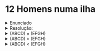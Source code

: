 # 12 Homens numa ilha

<details>
<summary open>Enunciado</summary>

Uma ilha tem 12 homens.

Todos têm o mesmo peso, exceto 1, que é ligeiramente mais leve ou pesado que os demais.

Nessa ilha não há nenhuma balança, mas há uma gangorra.

Como descobrir quem tem o peso diferente usando a gangorra apenas 3 vezes?
</details>

<details>
<summary>Resolução: </summary>

Vamos supor que os 12 homens se chamam: A, B, C, D, E, F, G, H, I, J, K, L.

A primeira pesagem é (ABCD) com (EFGH) e ficando de fora (IJKL).

Resulta em 3 possibilidades
</details>

<details>
<summary>(ABCD) = (EFGH)</summary>
Conclusão: o diferente está entre (IJKL)

Segunda pesagem: IJ ? KA

* IJ = KA:

  Conclusão: L (+) ou L(-)

  Terceira pesagem: L ? A

  * L > A => L(+)
  * L < A => L(-)
* IJ > KA:

  Conclusão: IJ (+) ou K (-)

  Terceira pesagem: I ? J

  * I > J: I (+)
  * I < J: J (+)
  * I = J: K (-)
* IJ < KA:

  Conclusão: IJ (-) ou K (+)

  Terceira pesagem: I ? J

  * I > J: J (-)
  * I < J: I (-)
  * I = J: K (+)

</details>

<details>
<summary>(ABCD) > (EFGH)</summary>
Conclusão: (ABCD) (+) ou (EFGH) (-)

Segunda pesagem: ABE ? CFI
* ABE = CFI:
  Conclusão: D (+), G (-) ou H (-)

  Terceira Pesagem: G ? H
  * G = H: D (+)
  * G < H: G (-)
  * G > H: H (-)
* ABE > CFI:
  Conclusão: A (+), B (+) ou F (-)

  Terceira Pesagem: A ? B
  * A = B: F (-)
  * A < B: B (+)
  * A > B: A (+)
* ABE < CFI:
  Conclusão: E (-) ou  C (+)

  Terceira Pesagem: EC ? IJ
  * EC < IJ: E (-)
  * EC > IJ: C (+)
</details>



<details>
<summary >(ABCD) < (EFGH)</summary>
Conclusão (ABCD) (-) ou (EFGH) (+)

</details>
